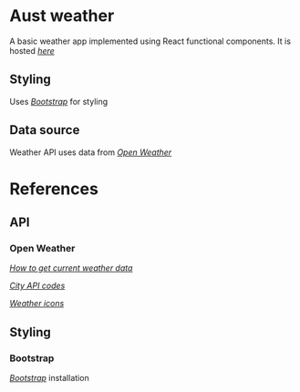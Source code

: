 # Aust weather
A basic weather app implemented using React functional components. It is hosted _[here](https://aust-weather.vercel.app/)_


## Styling
Uses _[Bootstrap](https://getbootstrap.com/)_ for styling

## Data source
Weather API  uses data from _[Open Weather](https://openweathermap.org/)_

# References
## API
### Open Weather

_[How to get current weather data](https://openweathermap.org/current)_

_[City API codes](http://bulk.openweathermap.org/sample/)_

_[Weather icons](https://openweathermap.org/weather-conditions)_

## Styling
### Bootstrap
_[Bootstrap](https://getbootstrap.com/docs/5.1/getting-started/download/)_ installation





